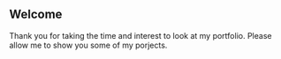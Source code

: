 ## Welcome

Thank you for taking the time and interest to look at my portfolio. Please allow me to show you some of my porjects.
